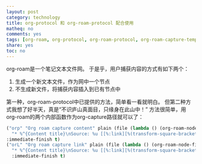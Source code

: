 ```yaml
---
layout: post
category: technology
title: org-protocol 和 org-roam-protocol 配合使用
matheq: no
comments: yes
tags: [org-roam, org-protocol, org-roam-protocol, org-roam-capture-templates, org-capture-templates, org-roam-capture-ref-templates]
share: yes
toc: no
---
```


org-roam是一个笔记文本文件网。
于是乎，用户捕获内容的方式有如下两个：
1. 生成一个新文本文件，作为网中一个节点
2. 不生成新文件，将捕获内容插入到已有节点中

第一种，org-roam-protocol中已提供的方法，简单看一看就明白。
但第二种方式我想了好半天，真是“不识庐山真面目，只缘身在此山中！”
方法很简单，用org-roam的两个内部函数作为org-capture路径就可以了：
```lisp
("orp" "Org roam capture content" plain (file (lambda () (org-roam-node-file (org-roam-node-read))))
  "* %^{Content title}\nSource: %u [[%:link][%(transform-square-brackets-to-round-ones \"%:description\")]]\n#+BEGIN_QUOTE\n%i\n#+END_QUOTE"
:immediate-finish t)
("orL" "Org roam capture link" plain (file (lambda () (org-roam-node-file (org-roam-node-read))))
  "* %^{Content title}\nSource: %u [[%:link][%(transform-square-brackets-to-round-ones \"%:description\")]]\n"
  :immediate-finish t)
```

